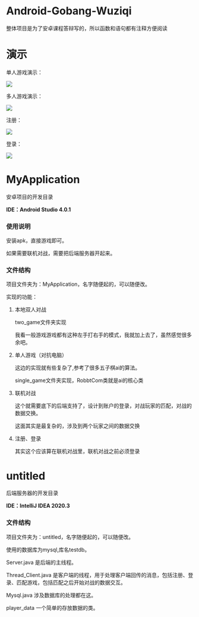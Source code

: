 # Android-Gobang-Wuziqi

整体项目是为了安卓课程答辩写的，所以函数和语句都有注释方便阅读

# 演示
单人游戏演示：

![](assets/1.gif)

多人游戏演示：

![](assets/4.gif)

注册：

![](assets/2.gif)

登录：

![](assets/3.gif)


# MyApplication

安卓项目的开发目录  

**IDE：Android Studio 4.0.1**

### 使用说明

安装apk，直接游戏即可。

如果需要联机对战，需要把后端服务器开起来。

### 文件结构
项目文件夹为：MyApplication，名字随便起的，可以随便改。

实现的功能：

1. 本地双人对战

    two_game文件夹实现

    我看一般游戏游戏都有这种左手打右手的模式，我就加上去了，虽然感觉很多余吧。

2. 单人游戏（对抗电脑）

    这边的实现就有些复杂了,参考了很多五子棋ai的算法。

    single_game文件夹实现，RobbtCom类就是ai的核心类

3. 联机对战

    这个就需要底下的后端支持了，设计到账户的登录，对战玩家的匹配，对战的数据交换。

    这面其实是最复杂的，涉及到两个玩家之间的数据交换

4. 注册、登录

    其实这个应该算在联机对战里，联机对战之前必须登录


# untitled
后端服务器的开发目录  

**IDE：IntelliJ IDEA 2020.3**

### 文件结构
项目文件夹为：untitled，名字随便起的，可以随便改。

使用的数据库为mysql,库名testdb。

Server.java
是后端的主线程。

Thread_Client.java
是客户端的线程，用于处理客户端回传的消息，包括注册、登录、匹配游戏，包括匹配之后开始对战的数据交互。

Mysql.java
涉及数据库的处理都在这。

player_data
一个简单的存放数据的类。
